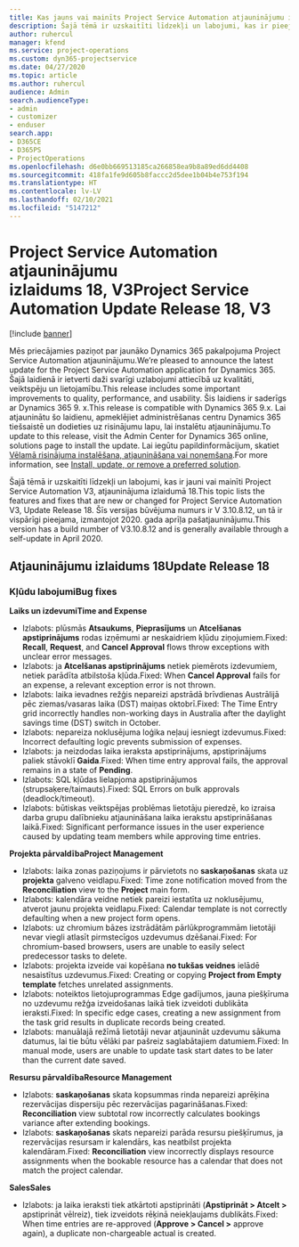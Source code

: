 ```yaml
---
title: Kas jauns vai mainīts Project Service Automation atjauninājumu izlaidumā 18, V3
description: Šajā tēmā ir uzskaitīti līdzekļi un labojumi, kas ir pieejami Project Service Automation atjauninājumu izlaidumā 18, V3.
author: ruhercul
manager: kfend
ms.service: project-operations
ms.custom: dyn365-projectservice
ms.date: 04/27/2020
ms.topic: article
ms.author: ruhercul
audience: Admin
search.audienceType:
- admin
- customizer
- enduser
search.app:
- D365CE
- D365PS
- ProjectOperations
ms.openlocfilehash: d6e0bb669513185ca266858ea9b8a89ed6dd4408
ms.sourcegitcommit: 418fa1fe9d605b8faccc2d5dee1b04b4e753f194
ms.translationtype: HT
ms.contentlocale: lv-LV
ms.lasthandoff: 02/10/2021
ms.locfileid: "5147212"
---
```

# <a name="project-service-automation-update-release-18-v3"></a><span data-ttu-id="23a9e-103">Project Service Automation atjauninājumu izlaidums 18, V3</span><span class="sxs-lookup"><span data-stu-id="23a9e-103">Project Service Automation Update Release 18, V3</span></span>

[!include [banner](../includes/psa-now-project-operations.md)]

<span data-ttu-id="23a9e-104">Mēs priecājamies paziņot par jaunāko Dynamics 365 pakalpojuma Project Service Automation atjauninājumu.</span><span class="sxs-lookup"><span data-stu-id="23a9e-104">We’re pleased to announce the latest update for the Project Service Automation application for Dynamics 365.</span></span> <span data-ttu-id="23a9e-105">Šajā laidienā ir ietverti daži svarīgi uzlabojumi attiecībā uz kvalitāti, veiktspēju un lietojamību.</span><span class="sxs-lookup"><span data-stu-id="23a9e-105">This release includes some important improvements to quality, performance, and usability.</span></span> <span data-ttu-id="23a9e-106">Šis laidiens ir saderīgs ar Dynamics 365 9. x.</span><span class="sxs-lookup"><span data-stu-id="23a9e-106">This release is compatible with Dynamics 365 9.x.</span></span> <span data-ttu-id="23a9e-107">Lai atjauninātu šo laidienu, apmeklējiet administrēšanas centru Dynamics 365 tiešsaistē un dodieties uz risinājumu lapu, lai instalētu atjauninājumu.</span><span class="sxs-lookup"><span data-stu-id="23a9e-107">To update to this release, visit the Admin Center for Dynamics 365 online, solutions page to install the update.</span></span> <span data-ttu-id="23a9e-108">Lai iegūtu papildinformācijum, skatiet [Vēlamā risinājuma instalēšana, atjaunināšana vai noņemšana](https://docs.microsoft.com/power-platform/admin/install-remove-preferred-solution).</span><span class="sxs-lookup"><span data-stu-id="23a9e-108">For more information, see [Install, update, or remove a preferred solution](https://docs.microsoft.com/power-platform/admin/install-remove-preferred-solution).</span></span>

<span data-ttu-id="23a9e-109">Šajā tēmā ir uzskaitīti līdzekļi un labojumi, kas ir jauni vai mainīti Project Service Automation V3, atjauninājuma izlaidumā 18.</span><span class="sxs-lookup"><span data-stu-id="23a9e-109">This topic lists the features and fixes that are new or changed for Project Service Automation V3, Update Release 18.</span></span> <span data-ttu-id="23a9e-110">Šīs versijas būvējuma numurs ir V 3.10.8.12, un tā ir vispārīgi pieejama, izmantojot 2020. gada aprīļa pašatjauninājumu.</span><span class="sxs-lookup"><span data-stu-id="23a9e-110">This version has a build number of V3.10.8.12 and is generally available through a self-update in April 2020.</span></span>

## <a name="update-release-18"></a><span data-ttu-id="23a9e-111">Atjauninājumu izlaidums 18</span><span class="sxs-lookup"><span data-stu-id="23a9e-111">Update Release 18</span></span>

### <a name="bug-fixes"></a><span data-ttu-id="23a9e-112">Kļūdu labojumi</span><span class="sxs-lookup"><span data-stu-id="23a9e-112">Bug fixes</span></span>

<span data-ttu-id="23a9e-113">**Laiks un izdevumi**</span><span class="sxs-lookup"><span data-stu-id="23a9e-113">**Time and Expense**</span></span>

- <span data-ttu-id="23a9e-114">Izlabots: plūsmās **Atsaukums**, **Pieprasījums** un **Atcelšanas apstiprinājums** rodas izņēmumi ar neskaidriem kļūdu ziņojumiem.</span><span class="sxs-lookup"><span data-stu-id="23a9e-114">Fixed: **Recall**, **Request**, and **Cancel Approval** flows throw exceptions with unclear error messages.</span></span>
- <span data-ttu-id="23a9e-115">Izlabots: ja **Atcelšanas apstiprinājums** netiek piemērots izdevumiem, netiek parādīta atbilstoša kļūda.</span><span class="sxs-lookup"><span data-stu-id="23a9e-115">Fixed: When **Cancel Approval** fails for an expense, a relevant exception error is not thrown.</span></span>
- <span data-ttu-id="23a9e-116">Izlabots: laika ievadnes režģis nepareizi apstrādā brīvdienas Austrālijā pēc ziemas/vasaras laika (DST) maiņas oktobrī.</span><span class="sxs-lookup"><span data-stu-id="23a9e-116">Fixed: The Time Entry grid incorrectly handles non-working days in Australia after the daylight savings time (DST) switch in October.</span></span>
- <span data-ttu-id="23a9e-117">Izlabots: nepareiza noklusējuma loģika neļauj iesniegt izdevumus.</span><span class="sxs-lookup"><span data-stu-id="23a9e-117">Fixed: Incorrect defaulting logic prevents submission of expenses.</span></span>
- <span data-ttu-id="23a9e-118">Izlabots: ja neizdodas laika ieraksta apstiprinājums, apstiprinājums paliek stāvoklī **Gaida**.</span><span class="sxs-lookup"><span data-stu-id="23a9e-118">Fixed: When time entry approval fails, the approval remains in a state of **Pending**.</span></span>
- <span data-ttu-id="23a9e-119">Izlabots: SQL kļūdas lielapjoma apstiprinājumos (strupsaķere/taimauts).</span><span class="sxs-lookup"><span data-stu-id="23a9e-119">Fixed: SQL Errors on bulk approvals (deadlock/timeout).</span></span>
- <span data-ttu-id="23a9e-120">Izlabots: būtiskas veiktspējas problēmas lietotāju pieredzē, ko izraisa darba grupu dalībnieku atjaunināšana laika ierakstu apstiprināšanas laikā.</span><span class="sxs-lookup"><span data-stu-id="23a9e-120">Fixed: Significant performance issues in the user experience caused by updating team members while approving time entries.</span></span>

<span data-ttu-id="23a9e-121">**Projekta pārvaldība**</span><span class="sxs-lookup"><span data-stu-id="23a9e-121">**Project Management**</span></span>

- <span data-ttu-id="23a9e-122">Izlabots: laika zonas paziņojums ir pārvietots no **saskaņošanas** skata uz **projekta** galveno veidlapu.</span><span class="sxs-lookup"><span data-stu-id="23a9e-122">Fixed: Time zone notification moved from the **Reconciliation** view to the **Project** main form.</span></span>
- <span data-ttu-id="23a9e-123">Izlabots: kalendāra veidne netiek pareizi iestatīta uz noklusējumu, atverot jaunu projekta veidlapu.</span><span class="sxs-lookup"><span data-stu-id="23a9e-123">Fixed: Calendar template is not correctly defaulting when a new project form opens.</span></span>
- <span data-ttu-id="23a9e-124">Izlabots: uz chromium bāzes izstrādātām pārlūkprogrammām lietotāji nevar viegli atlasīt pirmstecīgos uzdevumus dzēšanai.</span><span class="sxs-lookup"><span data-stu-id="23a9e-124">Fixed: For chromium-based browsers, users are unable to easily select predecessor tasks to delete.</span></span>
- <span data-ttu-id="23a9e-125">Izlabots: projekta izveide vai kopēšana **no tukšas veidnes** ielādē nesaistītus uzdevumus.</span><span class="sxs-lookup"><span data-stu-id="23a9e-125">Fixed: Creating or copying **Project from Empty template** fetches unrelated assignments.</span></span>
- <span data-ttu-id="23a9e-126">Izlabots: noteiktos lietojuprogrammas Edge gadījumos, jauna piešķīruma no uzdevumu režģa izveidošanas laikā tiek izveidoti dublikāta ieraksti.</span><span class="sxs-lookup"><span data-stu-id="23a9e-126">Fixed: In specific edge cases, creating a new assignment from the task grid results in duplicate records being created.</span></span>
- <span data-ttu-id="23a9e-127">Izlabots: manuālajā režīmā lietotāji nevar atjaunināt uzdevumu sākuma datumus, lai tie būtu vēlāki par pašreiz saglabātajiem datumiem.</span><span class="sxs-lookup"><span data-stu-id="23a9e-127">Fixed: In manual mode, users are unable to update task start dates to be later than the current date saved.</span></span>

<span data-ttu-id="23a9e-128">**Resursu pārvaldība**</span><span class="sxs-lookup"><span data-stu-id="23a9e-128">**Resource Management**</span></span>

- <span data-ttu-id="23a9e-129">Izlabots: **saskaņošanas** skata kopsummas rinda nepareizi aprēķina rezervācijas dispersiju pēc rezervācijas pagarināšanas.</span><span class="sxs-lookup"><span data-stu-id="23a9e-129">Fixed: **Reconciliation** view subtotal row incorrectly calculates bookings variance after extending bookings.</span></span>
- <span data-ttu-id="23a9e-130">Izlabots: **saskaņošanas** skats nepareizi parāda resursu piešķīrumus, ja rezervācijas resursam ir kalendārs, kas neatbilst projekta kalendāram.</span><span class="sxs-lookup"><span data-stu-id="23a9e-130">Fixed: **Reconciliation** view incorrectly displays resource assignments when the bookable resource has a calendar that does not match the project calendar.</span></span>

<span data-ttu-id="23a9e-131">**Sales**</span><span class="sxs-lookup"><span data-stu-id="23a9e-131">**Sales**</span></span>

- <span data-ttu-id="23a9e-132">Izlabots: ja laika ieraksti tiek atkārtoti apstiprināti (**Apstiprināt > Atcelt >** apstiprināt vēlreiz), tiek izveidots rēķinā neiekļaujams dublikāts.</span><span class="sxs-lookup"><span data-stu-id="23a9e-132">Fixed: When time entries are re-approved (**Approve > Cancel >** approve again), a duplicate non-chargeable actual is created.</span></span>
